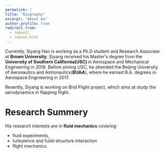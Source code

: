 ```yaml
---
permalink: /
title: "Biography"
excerpt: "About me"
author_profile: true
redirect_from: 
  - /about/
  - /about.html
---
```


Currently, Siyang Hao is working as a Ph.D student and Research Associate at  <strong>Brown University</strong>. 
Siyang received his Master's degree from the <strong> University of Southern California(USC) </strong>in Aerospace and Mechanical Engineering in 2019. Before joining USC, he attended the Beijing University of Aeronautics and Astronautics(<strong>BUAA</strong>), where he earned B.A. degrees in Aerospace Engineering in 2017.

Resently, Siyang is working on Brid Flight project, which aims at study the aerodynamics in flapping flight.

Research Summery 
======
His research interests are in <strong>fluid mechanics</strong> covering 

  * fluid experiments, 
  * turbulence and fulid-structure interaction 
  * flight mechanics. 
